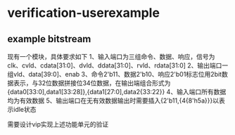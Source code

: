 # verification-userexample
## example bitstream
现有一个模块，具体要求如下
1、输入端口为三组命令、数据、响应，信号为clk、cvld、cdata[31:0]、dvld、ddata[31:0]、rvld、rdata[31:0]
2、输出端口一组vld、data[39:0]、enab
3、命令2'b11、数据2'b10、响应2'b01标志位用2bit数据表示，与32位数据拼接位34位数据，在输出端组合形式为{data0[33:0],data1[33:28]},{data1[27:0],data2{33:22}}
4、输入端口所有数据均为有效数据
5、输出端口在无有效数据输出时需要插入{2'b11,{4{8'h5a}}}以表示idle状态

需要设计vip实现上述功能单元的验证

